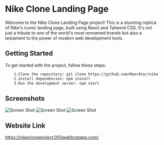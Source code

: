 
# Nike Clone Landing Page

Welcome to the Nike Clone Landing Page project! This is a stunning replica of Nike's iconic landing page, built using React and Tailwind CSS. It's not just a tribute to one of the world's most renowned brands but also a testament to the power of modern web development tools.


## Getting Started

To get started with the project, follow these steps:

```bash
    1.Clone the repository: git clone https://github.com/MaorAtar/nike-landing-project.git
    2.Install dependencies: npm install
    3.Run the development server: npm start
```


## Screenshots

![Screen Shot](https://i.ibb.co/svh3x4R/firstnikepic.png)
![Screen Shot](https://i.ibb.co/0XMqVrB/secondnikepic.png)
![Screen Shot](https://i.ibb.co/mN7mdYh/thirdnikepic.png)


## Website Link
https://nikecloneproject.000webhostapp.com/

